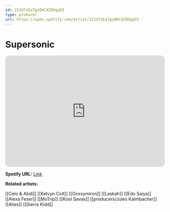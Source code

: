 ```yaml
---
id: 221U7zEa7gzQHC4Z8Ogq55
type: producer
url: https://open.spotify.com/artist/221U7zEa7gzQHC4Z8Ogq55
---
```

# Supersonic

<iframe style="border-radius:12px" src="https://open.spotify.com/embed/artist/221U7zEa7gzQHC4Z8Ogq55" width="100%" height="352" frameBorder="0" allowfullscreen="" allow="autoplay; clipboard-write; encrypted-media; fullscreen; picture-in-picture" loading="lazy"></iframe>

**Spotify URL:** [Link](https://open.spotify.com/artist/221U7zEa7gzQHC4Z8Ogq55)

**Related artists:**

[[Celo & Abdi]]
[[Kelvyn Colt]]
[[Oxxxymiron]]
[[Laskah]]
[[Edo Saiya]]
[[Alexa Feser]]
[[MoTrip]]
[[Kool Savas]]
[[producers/Jules Kalmbacher]]
[[Alies]]
[[Sierra Kidd]]

